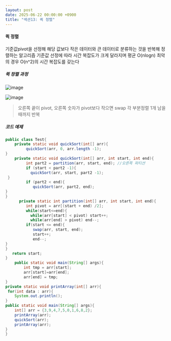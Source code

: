 ```yaml
---
layout: post
date: 2025-06-22 00:00:00 +0900
title: "섹션13: 퀵 정렬"
---
```


#### 퀵 정렬
기준값pivot을 선정해 해당 값보다 작은 데이터와 큰 데이터로 분류하는 것을 반복해 정렬하는 알고리즘
기준값 선정에 따라 시간 복잡도가 크게 달라지며 평균 O(nlogn) 최악의 경우 O(n^2)의 시간 복잡도를 갖는다

##### 퀵 정렬 과정
![image](https://github.com/user-attachments/assets/13b0519a-6606-43c3-920a-e7c74c25612f)

![image](https://github.com/user-attachments/assets/43234a62-9cae-4cf5-ad3f-bbdc2a10b8f6)

>오른쪽 끝이 pivot, 오른쪽 숫자가 pivot보다 작으면 swap
>각 부분정렬 1개 남을 때까지 반복
>

##### 코드 예제 
```java
public class Test{
    private static void quickSort(int[] arr){
         quickSort(arr, 0, arr.length -1);
}
    private static void quickSort(int[] arr, int start, int end){
         int part2 = partition(arr, start, end); //오른쪽 파티션
         if (start < part2 -1){
           quickSort(arr, start, part2 -1);
 }
         if (part2 < end){
            quickSort(arr, part2, end);
}
}
      private static int partition(int[] arr, int start, int end){
         int pivot = arr[(start + end) /2];
         while(start<=end){
           while(arr[start] < pivot) start++;
           while(arr[end] > pivot) end--;
         if(start <= end){
            swap(arr, start, end);
            start++;
            end--;
}
}
   return start;
}
    public static void main(String[] args){
        int tmp = arr[start];
        arr[start]=arr[end];
        arr[end] = tmp;
}
private static void printArray(int[] arr){
 for(int data : arr){
    System.out.println();
}
public static void main(String[] args){
    int[] arr = {3,9,4,7,5,0,1,6,8,2};
    printArray(arr);
    quickSort(arr);
    printArray(arr);
}
}
```
